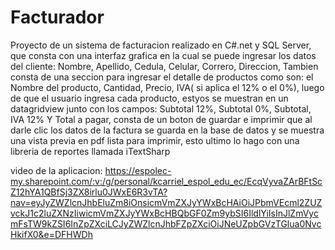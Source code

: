 # Facturador
Proyecto de un sistema de facturacion realizado en C#.net y SQL Server, que consta con una interfaz grafica en la cual se puede ingresar los datos del cliente: Nombre, Apellido, Cedula, Celular, Correro, Direccion, Tambien consta de una seccion para ingresar el detalle de productos como son: el Nombre del producto, Cantidad, Precio, IVA( si aplica el 12% o el 0%), luego de que el usuario ingresa cada producto, estyos se muestran en un datagridview junto con los campos: Subtotal 12%, Subtotal 0%, Subtotal, IVA 12% Y Total a pagar, consta de un boton de guardar e imprimir que al darle clic los datos de la factura se guarda en la base de datos y se muestra una vista previa en pdf lista para imprimir, esto ultimo lo hago con una libreria de reportes llamada iTextSharp

video de la aplicacion: https://espolec-my.sharepoint.com/:v:/g/personal/kcarriel_espol_edu_ec/EcqVyvaZArBFtScZ12hYA1QBfSj3ZX8irlu0JWxE6R3vTA?nav=eyJyZWZlcnJhbEluZm8iOnsicmVmZXJyYWxBcHAiOiJPbmVEcml2ZUZvckJ1c2luZXNzIiwicmVmZXJyYWxBcHBQbGF0Zm9ybSI6IldlYiIsInJlZmVycmFsTW9kZSI6InZpZXciLCJyZWZlcnJhbFZpZXciOiJNeUZpbGVzTGlua0NvcHkifX0&e=DFHWDh
